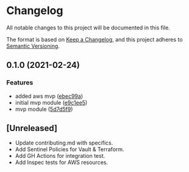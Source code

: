 # Changelog
All notable changes to this project will be documented in this file.

The format is based on [Keep a Changelog](https://keepachangelog.com/en/1.0.0/),
and this project adheres to [Semantic Versioning](https://semver.org/spec/v2.0.0.html).

## 0.1.0 (2021-02-24)


### Features

* added aws mvp ([ebec99a](https://www.github.com/devops-adeel/terraform-vault-secrets-aws/commit/ebec99aff3c5fc3f6388705c7657ec27be243ebe))
* initial mvp module ([e9c1ee5](https://www.github.com/devops-adeel/terraform-vault-secrets-aws/commit/e9c1ee59e95da0690d35dbe23a2c0d7c5df088fd))
* mvp module ([5d7d5f9](https://www.github.com/devops-adeel/terraform-vault-secrets-aws/commit/5d7d5f99047622ca04f6bc263800769eaff01a94))

## [Unreleased]
- Update contributing.md with specifics.
- Add Sentinel Policies for Vault & Terraform.
- Add GH Actions for integration test.
- Add Inspec tests for AWS resources.
